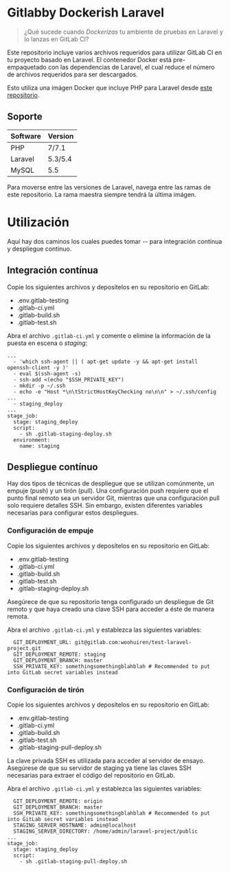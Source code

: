 # Gitlabby Dockerish Laravel

> ¿Qué sucede cuando *Dockerizas* tu ambiente de pruebas en Laravel y lo lanzas en GitLab CI?

Este repositorio incluye varios archivos requeridos para utilizar GitLab CI en tu proyecto basado en Laravel. El contenedor Docker está pre-empaquetado con las dependencias de Laravel, el cual reduce el número de archivos requeridos para ser descargados.

Esto utiliza una imágen Docker que incluye PHP para Laravel desde [este repositorio](https://github.com/GIANTCRAB/php-laravel-env).

## Soporte

| Software | Version |
| --- | --- |
| PHP | 7/7.1 |
| Laravel | 5.3/5.4 |
| MySQL | 5.5 |

Para moverse entre las versiones de Laravel, navega entre las ramas de este repositorio. La rama maestra siempre tendrá la última imágen.

# Utilización

Aquí hay dos caminos los cuales puedes tomar -- para integración contínua y despliegue contínuo. 

## Integración contínua

Copie los siguientes archivos y deposítelos en su repositorio en GitLab:

* .env.gitlab-testing
* .gitlab-ci.yml
* .gitlab-build.sh
* .gitlab-test.sh

Abra el archivo `.gitlab-ci.yml` y comente o elimine la información de la puesta en escena o *staging*: 

```
...
  - 'which ssh-agent || ( apt-get update -y && apt-get install openssh-client -y )'
  - eval $(ssh-agent -s)
  - ssh-add <(echo "$SSH_PRIVATE_KEY")
  - mkdir -p ~/.ssh
  - echo -e "Host *\n\tStrictHostKeyChecking no\n\n" > ~/.ssh/config
...
  - staging_deploy
...
stage_job:
  stage: staging_deploy
  script:
    - sh .gitlab-staging-deploy.sh
  environment:
    name: staging
```

## Despliegue contínuo

Hay dos tipos de técnicas de despliegue que se utilizan comúnmente, un empuje (push) y un tirón (pull). Una configuración push requiere que el punto final remoto sea un servidor Git, mientras que una configuración pull solo requiere detalles SSH. Sin embargo, existen diferentes variables necesarias para configurar estos despliegues.

### Configuración de empuje

Copie los siguientes archivos y deposítelos en su repositorio en GitLab:

* .env.gitlab-testing
* .gitlab-ci.yml
* .gitlab-build.sh
* .gitlab-test.sh
* .gitlab-staging-deploy.sh

Asegúrece de que su repositorio tenga configurado un despliegue de Git remoto y que haya creado una clave SSH para acceder a éste de manera remota.

Abra el archivo `.gitlab-ci.yml` y establezca las siguientes variables:

```
  GIT_DEPLOYMENT_URL: git@gitlab.com:woohuiren/test-laravel-project.git
  GIT_DEPLOYMENT_REMOTE: staging
  GIT_DEPLOYMENT_BRANCH: master
  SSH_PRIVATE_KEY: somethingsomethingblahblah # Recommended to put into GitLab secret variables instead
```

### Configuración de tirón

Copie los siguientes archivos y deposítelos en su repositorio en GitLab:

* .env.gitlab-testing
* .gitlab-ci.yml
* .gitlab-build.sh
* .gitlab-test.sh
* .gitlab-staging-pull-deploy.sh

La clave privada SSH es utilizada para acceder al servidor de ensayo. Asegúrese de que su servidor de staging ya tiene las claves SSH necesarias para extraer el código del repositorio en GitLab.

Abra el archivo `.gitlab-ci.yml` y establezca las siguientes variables:

```
  GIT_DEPLOYMENT_REMOTE: origin
  GIT_DEPLOYMENT_BRANCH: master
  SSH_PRIVATE_KEY: somethingsomethingblahblah # Recommended to put into GitLab secret variables instead
  STAGING_SERVER_HOSTNAME: admin@localhost
  STAGING_SERVER_DIRECTORY: /home/admin/laravel-project/public
...
stage_job:
  stage: staging_deploy
  script:
    - sh .gitlab-staging-pull-deploy.sh
```
